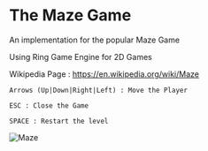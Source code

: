 The Maze Game
================

An implementation for the popular Maze Game 

Using Ring Game Engine for 2D Games 

Wikipedia Page : https://en.wikipedia.org/wiki/Maze

	Arrows (Up|Down|Right|Left) : Move the Player

	ESC : Close the Game
	
	SPACE : Restart the level

![Maze](https://github.com/ring-lang/ring/blob/master/applications/maze/maze.png)